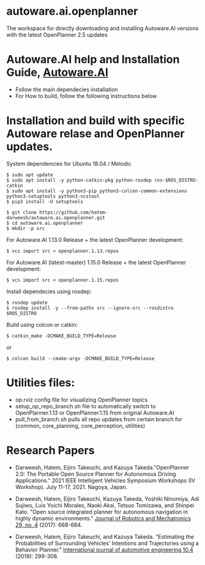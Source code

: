 # autoware.ai.openplanner
The workspace for directly downloading and installing Autoware.AI versions with the latest OpenPlanner 2.5 updates

# Autoware.AI help and Installation Guide, [Autoware.AI](https://github.com/Autoware-AI/autoware.ai/wiki/Source-Build)
 - Follow the main dependecies installation 
 - For How to build, follow the following instructions below

# Installation and build with specific Autoware relase and OpenPlanner updates. 

System dependencies for Ubuntu 18.04 / Melodic
```
$ sudo apt update
$ sudo apt install -y python-catkin-pkg python-rosdep ros-$ROS_DISTRO-catkin
$ sudo apt install -y python3-pip python3-colcon-common-extensions python3-setuptools python3-vcstool
$ pip3 install -U setuptools
```

```
$ git clone https://github.com/hatem-darweesh/autoware.ai.openplanner.git
$ cd autoware.ai.openplanner
$ mkdir -p src
```

For Autoware.AI 1.13.0 Release + the latest OpenPlanner development:

```
$ vcs import src < openplanner.1.13.repos
```

For Autoware.AI (latest-master) 1.15.0 Release + the latest OpenPlanner development:

```
$ vcs import src < openplanner.1.15.repos
```

Install dependecies using rosdep: 
```
$ rosdep update
$ rosdep install -y --from-paths src --ignore-src --rosdistro $ROS_DISTRO
```

Build using colcon or catkin: 
```
$ catkin_make -DCMAKE_BUILD_TYPE=Release
```
or
```
$ colcon build --cmake-args -DCMAKE_BUILD_TYPE=Release
```

# Utilities files: 
- op.rviz config file for visualizing OpenPlanner topics
- setup_op_repo_branch.sh file to automatically switch to OpenPlanner.1.13 or OpenPlanner.1.15 from original Autoware.AI
- pull_from_branch.sh pulls all repo updates from certain branch for (common, core_planning, core_perception, utilities)

# Research Papers
- Darweesh, Hatem, Eijiro Takeuchi, and Kazuya Takeda."OpenPlanner 2.0: The Portable Open Source Planner for Autonomous Driving Applications." 2021 IEEE Intelligent Vehicles Symposium Workshops (IV Workshop). July 11-17, 2021. Nagoya, Japan.

- Darweesh, Hatem, Eijiro Takeuchi, Kazuya Takeda, Yoshiki Ninomiya, Adi Sujiwo, Luis Yoichi Morales, Naoki Akai, Tetsuo Tomizawa, and Shinpei Kato. "Open source integrated planner for autonomous navigation in highly dynamic environments." [Journal of Robotics and Mechatronics 29, no. 4](https://www.fujipress.jp/jrm/rb/robot002900040668/) (2017): 668-684.

- Darweesh, Hatem, Eijiro Takeuchi, and Kazuya Takeda. "Estimating the Probabilities of Surrounding Vehicles’ Intentions and Trajectories using a Behavior Planner." [International journal of automotive engineering 10.4](https://www.jstage.jst.go.jp/article/jsaeijae/10/4/10_20194117/_article/-char/ja/) (2019): 299-308.
